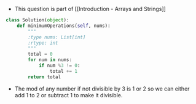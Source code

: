 - This question is part of [[Introduction - Arrays and Strings]]

```python
class Solution(object):
    def minimumOperations(self, nums):
        """
        :type nums: List[int]
        :rtype: int
        """
        total = 0 
        for num in nums: 
            if num %3 != 0: 
                total += 1
        return total
```

- The mod of any number if not divisible by 3 is 1 or 2 so we can either add 1 to 2 or subtract 1 to make it divisible. 